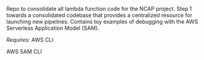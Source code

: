 Repo to consolidate all lambda function code for the NCAP project. Step 1 towards a consolidated codebase that provides a centralized resource for launching new pipelines. Contains toy examples of debugging with the AWS Serverless Application Model (SAM). 

*Requires:*
AWS CLI

AWS SAM CLI
